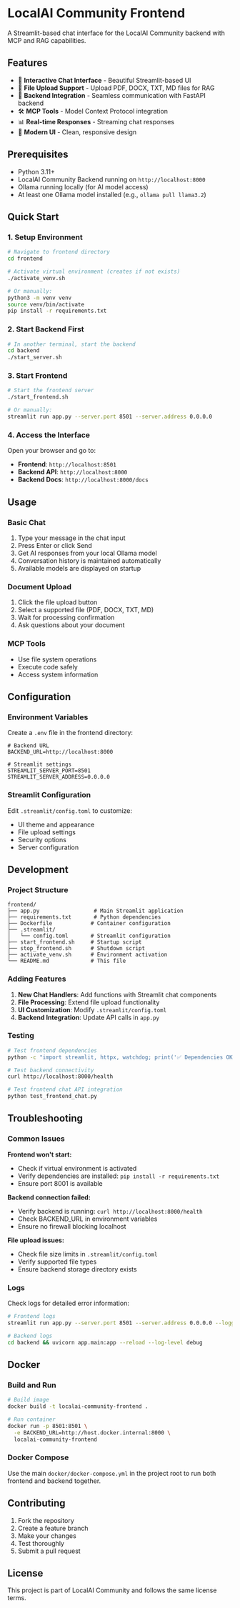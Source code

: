 # LocalAI Community Frontend

A Streamlit-based chat interface for the LocalAI Community backend with MCP and RAG capabilities.

## Features

- 🤖 **Interactive Chat Interface** - Beautiful Streamlit-based UI
- 📄 **File Upload Support** - Upload PDF, DOCX, TXT, MD files for RAG
- 🔗 **Backend Integration** - Seamless communication with FastAPI backend
- 🛠️ **MCP Tools** - Model Context Protocol integration
- 📊 **Real-time Responses** - Streaming chat responses
- 🎨 **Modern UI** - Clean, responsive design

## Prerequisites

- Python 3.11+
- LocalAI Community Backend running on `http://localhost:8000`
- Ollama running locally (for AI model access)
- At least one Ollama model installed (e.g., `ollama pull llama3.2`)

## Quick Start

### 1. Setup Environment

```bash
# Navigate to frontend directory
cd frontend

# Activate virtual environment (creates if not exists)
./activate_venv.sh

# Or manually:
python3 -m venv venv
source venv/bin/activate
pip install -r requirements.txt
```

### 2. Start Backend First

```bash
# In another terminal, start the backend
cd backend
./start_server.sh
```

### 3. Start Frontend

```bash
# Start the frontend server
./start_frontend.sh

# Or manually:
streamlit run app.py --server.port 8501 --server.address 0.0.0.0
```

### 4. Access the Interface

Open your browser and go to:
- **Frontend**: `http://localhost:8501`
- **Backend API**: `http://localhost:8000`
- **Backend Docs**: `http://localhost:8000/docs`

## Usage

### Basic Chat
1. Type your message in the chat input
2. Press Enter or click Send
3. Get AI responses from your local Ollama model
4. Conversation history is maintained automatically
5. Available models are displayed on startup

### Document Upload
1. Click the file upload button
2. Select a supported file (PDF, DOCX, TXT, MD)
3. Wait for processing confirmation
4. Ask questions about your document

### MCP Tools
- Use file system operations
- Execute code safely
- Access system information

## Configuration

### Environment Variables

Create a `.env` file in the frontend directory:

```env
# Backend URL
BACKEND_URL=http://localhost:8000

# Streamlit settings
STREAMLIT_SERVER_PORT=8501
STREAMLIT_SERVER_ADDRESS=0.0.0.0
```

### Streamlit Configuration

Edit `.streamlit/config.toml` to customize:
- UI theme and appearance
- File upload settings
- Security options
- Server configuration

## Development

### Project Structure
```
frontend/
├── app.py                 # Main Streamlit application
├── requirements.txt       # Python dependencies
├── Dockerfile            # Container configuration
├── .streamlit/
│   └── config.toml       # Streamlit configuration
├── start_frontend.sh     # Startup script
├── stop_frontend.sh      # Shutdown script
├── activate_venv.sh      # Environment activation
└── README.md             # This file
```

### Adding Features

1. **New Chat Handlers**: Add functions with Streamlit chat components
2. **File Processing**: Extend file upload functionality
3. **UI Customization**: Modify `.streamlit/config.toml`
4. **Backend Integration**: Update API calls in `app.py`

### Testing

```bash
# Test frontend dependencies
python -c "import streamlit, httpx, watchdog; print('✅ Dependencies OK')"

# Test backend connectivity
curl http://localhost:8000/health

# Test frontend chat API integration
python test_frontend_chat.py
```

## Troubleshooting

### Common Issues

**Frontend won't start:**
- Check if virtual environment is activated
- Verify dependencies are installed: `pip install -r requirements.txt`
- Ensure port 8001 is available

**Backend connection failed:**
- Verify backend is running: `curl http://localhost:8000/health`
- Check BACKEND_URL in environment variables
- Ensure no firewall blocking localhost

**File upload issues:**
- Check file size limits in `.streamlit/config.toml`
- Verify supported file types
- Ensure backend storage directory exists

### Logs

Check logs for detailed error information:
```bash
# Frontend logs
streamlit run app.py --server.port 8501 --server.address 0.0.0.0 --logger.level debug

# Backend logs
cd backend && uvicorn app.main:app --reload --log-level debug
```

## Docker

### Build and Run

```bash
# Build image
docker build -t localai-community-frontend .

# Run container
docker run -p 8501:8501 \
  -e BACKEND_URL=http://host.docker.internal:8000 \
  localai-community-frontend
```

### Docker Compose

Use the main `docker/docker-compose.yml` in the project root to run both frontend and backend together.

## Contributing

1. Fork the repository
2. Create a feature branch
3. Make your changes
4. Test thoroughly
5. Submit a pull request

## License

This project is part of LocalAI Community and follows the same license terms. 
